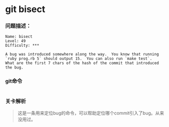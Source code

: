 # git bisect

### 问题描述：

```text
Name: bisect
Level: 49
Difficulty: ***

A bug was introduced somewhere along the way.  You know that running `ruby prog.rb 5` should output 15.  You can also run `make test`.  What are the first 7 chars of the hash of the commit that introduced the bug.
```

### git命令

```shell

```

### 关卡解析

> 这是一条用来定位bug的命令，可以帮助定位哪个commit引入了bug。从来没用过。
